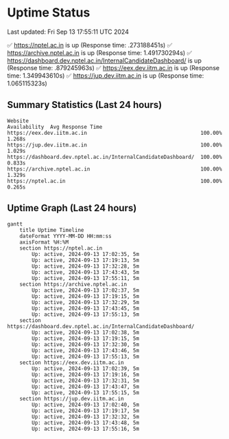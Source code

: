 # Uptime Status
Last updated: Fri Sep 13 17:55:11 UTC 2024

✅ https://nptel.ac.in is up (Response time: .273188451s)
✅ https://archive.nptel.ac.in is up (Response time: 1.491730294s)
✅ https://dashboard.dev.nptel.ac.in/InternalCandidateDashboard/ is up (Response time: .879245963s)
✅ https://eex.dev.iitm.ac.in is up (Response time: 1.349943610s)
✅ https://jup.dev.iitm.ac.in is up (Response time: 1.065115323s)

## Summary Statistics (Last 24 hours)
```
Website                                                        Availability  Avg Response Time
https://eex.dev.iitm.ac.in                                     100.00%       1.268s
https://jup.dev.iitm.ac.in                                     100.00%       1.029s
https://dashboard.dev.nptel.ac.in/InternalCandidateDashboard/  100.00%       0.833s
https://archive.nptel.ac.in                                    100.00%       1.329s
https://nptel.ac.in                                            100.00%       0.265s
```

## Uptime Graph (Last 24 hours)
```mermaid
gantt
    title Uptime Timeline
    dateFormat YYYY-MM-DD HH:mm:ss
    axisFormat %H:%M
    section https://nptel.ac.in
        Up: active, 2024-09-13 17:02:35, 5m
        Up: active, 2024-09-13 17:19:13, 5m
        Up: active, 2024-09-13 17:32:28, 5m
        Up: active, 2024-09-13 17:43:43, 5m
        Up: active, 2024-09-13 17:55:11, 5m
    section https://archive.nptel.ac.in
        Up: active, 2024-09-13 17:02:37, 5m
        Up: active, 2024-09-13 17:19:15, 5m
        Up: active, 2024-09-13 17:32:29, 5m
        Up: active, 2024-09-13 17:43:45, 5m
        Up: active, 2024-09-13 17:55:13, 5m
    section https://dashboard.dev.nptel.ac.in/InternalCandidateDashboard/
        Up: active, 2024-09-13 17:02:38, 5m
        Up: active, 2024-09-13 17:19:15, 5m
        Up: active, 2024-09-13 17:32:30, 5m
        Up: active, 2024-09-13 17:43:46, 5m
        Up: active, 2024-09-13 17:55:13, 5m
    section https://eex.dev.iitm.ac.in
        Up: active, 2024-09-13 17:02:39, 5m
        Up: active, 2024-09-13 17:19:16, 5m
        Up: active, 2024-09-13 17:32:31, 5m
        Up: active, 2024-09-13 17:43:47, 5m
        Up: active, 2024-09-13 17:55:15, 5m
    section https://jup.dev.iitm.ac.in
        Up: active, 2024-09-13 17:02:40, 5m
        Up: active, 2024-09-13 17:19:17, 5m
        Up: active, 2024-09-13 17:32:32, 5m
        Up: active, 2024-09-13 17:43:48, 5m
        Up: active, 2024-09-13 17:55:16, 5m
```
